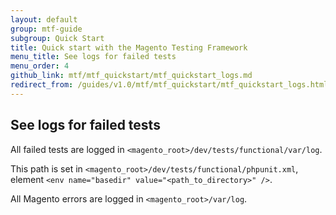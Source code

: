 ```yaml
---
layout: default
group: mtf-guide
subgroup: Quick Start
title: Quick start with the Magento Testing Framework
menu_title: See logs for failed tests
menu_order: 4
github_link: mtf/mtf_quickstart/mtf_quickstart_logs.md
redirect_from: /guides/v1.0/mtf/mtf_quickstart/mtf_quickstart_logs.html
---
```


<h2 id="mtf_quickstart_logs">See logs for failed tests</h2>

All failed tests are logged in <code>&lt;magento_root&gt;/dev/tests/functional/var/log</code>.

<div class="bs-callout bs-callout-tip">
  <p>This path is set in <code>&lt;magento_root&gt;/dev/tests/functional/phpunit.xml</code>, element <code>&lt;env name="basedir" value="&lt;path_to_directory&gt;" /&gt;</code>.</p>
</div>

All Magento errors are logged in <code>&lt;magento_root&gt;/var/log</code>.